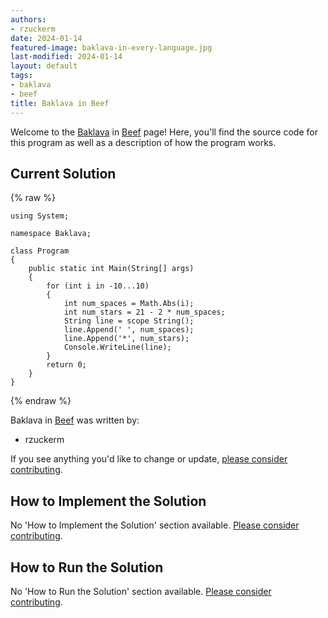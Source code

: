 ```yaml
---
authors:
- rzuckerm
date: 2024-01-14
featured-image: baklava-in-every-language.jpg
last-modified: 2024-01-14
layout: default
tags:
- baklava
- beef
title: Baklava in Beef
---
```


Welcome to the [Baklava](https://sampleprograms.io/projects/baklava) in [Beef](https://sampleprograms.io/languages/beef) page! Here, you'll find the source code for this program as well as a description of how the program works.

## Current Solution

{% raw %}

```beef
using System;

namespace Baklava;

class Program
{
    public static int Main(String[] args)
    {
        for (int i in -10...10)
        {
            int num_spaces = Math.Abs(i);
            int num_stars = 21 - 2 * num_spaces;
            String line = scope String();
            line.Append(' ', num_spaces);
            line.Append('*', num_stars);
            Console.WriteLine(line);
        }
        return 0;
    }
}

```

{% endraw %}

Baklava in [Beef](https://sampleprograms.io/languages/beef) was written by:

- rzuckerm

If you see anything you'd like to change or update, [please consider contributing](https://github.com/TheRenegadeCoder/sample-programs).

## How to Implement the Solution

No 'How to Implement the Solution' section available. [Please consider contributing](https://github.com/TheRenegadeCoder/sample-programs-website).

## How to Run the Solution

No 'How to Run the Solution' section available. [Please consider contributing](https://github.com/TheRenegadeCoder/sample-programs-website).